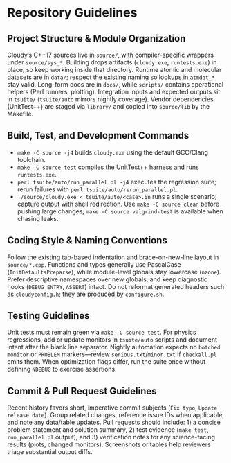 # Repository Guidelines

## Project Structure & Module Organization
Cloudy’s C++17 sources live in `source/`, with compiler-specific wrappers under `source/sys_*`. Building drops artifacts (`cloudy.exe`, `runtests.exe`) in place, so keep working inside that directory. Runtime atomic and molecular datasets are in `data/`; respect the existing naming so lookups in `atmdat_*` stay valid. Long-form docs are in `docs/`, while `scripts/` contains operational helpers (Perl runners, plotting). Integration inputs and expected outputs sit in `tsuite/` (`tsuite/auto` mirrors nightly coverage). Vendor dependencies (UnitTest++) are staged via `library/` and copied into `source/lib` by the Makefile.

## Build, Test, and Development Commands
- `make -C source -j4` builds `cloudy.exe` using the default GCC/Clang toolchain.
- `make -C source test` compiles the UnitTest++ harness and runs `runtests.exe`.
- `perl tsuite/auto/run_parallel.pl -j4` executes the regression suite; rerun failures with `perl tsuite/auto/rerun_parallel.pl`.
- `./source/cloudy.exe < tsuite/auto/<case>.in` runs a single scenario; capture output with shell redirection.
Use `make -C source clean` before pushing large changes; `make -C source valgrind-test` is available when chasing leaks.

## Coding Style & Naming Conventions
Follow the existing tab-based indentation and brace-on-new-line layout in `source/*.cpp`. Functions and types generally use PascalCase (`InitDefaultsPreparse`), while module-level globals stay lowercase (`nzone`). Prefer descriptive namespaces over new globals, and keep diagnostic hooks (`DEBUG_ENTRY`, `ASSERT`) intact. Do not reformat generated headers such as `cloudyconfig.h`; they are produced by `configure.sh`.

## Testing Guidelines
Unit tests must remain green via `make -C source test`. For physics regressions, add or update monitors in `tsuite/auto` scripts and document intent after the blank line separator. Nightly automation expects no `botched monitor` or `PROBLEM` markers—review `serious.txt`/`minor.txt` if `checkall.pl` emits them. When optimization flags differ, run the suite once without defining `NDEBUG` to exercise assertions.

## Commit & Pull Request Guidelines
Recent history favors short, imperative commit subjects (`Fix typo`, `Update release date`). Group related changes, reference issue IDs when applicable, and note any data/table updates. Pull requests should include: 1) a concise problem statement and solution summary, 2) test evidence (`make test`, `run_parallel.pl` output), and 3) verification notes for any science-facing results (plots, changed monitors). Screenshots or tables help reviewers triage substantial output diffs.
